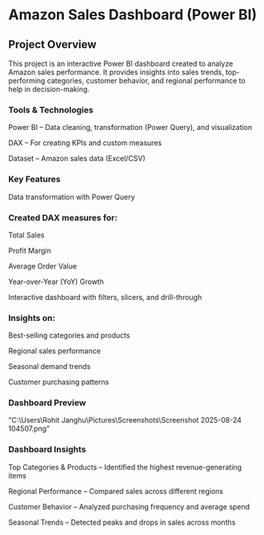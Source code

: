 # Amazon Sales Dashboard (Power BI)

## Project Overview

This project is an interactive Power BI dashboard created to analyze Amazon sales performance.
It provides insights into sales trends, top-performing categories, customer behavior, and regional performance to help in decision-making.

### Tools & Technologies

Power BI – Data cleaning, transformation (Power Query), and visualization

DAX – For creating KPIs and custom measures

Dataset – Amazon sales data (Excel/CSV)

### Key Features

Data transformation with Power Query

### Created DAX measures for:

Total Sales

Profit Margin

Average Order Value

Year-over-Year (YoY) Growth

Interactive dashboard with filters, slicers, and drill-through

### Insights on:

Best-selling categories and products

Regional sales performance

Seasonal demand trends

Customer purchasing patterns

### Dashboard Preview  
"C:\Users\Rohit Janghu\Pictures\Screenshots\Screenshot 2025-08-24 104507.png"

### Dashboard Insights

Top Categories & Products – Identified the highest revenue-generating items

Regional Performance – Compared sales across different regions

Customer Behavior – Analyzed purchasing frequency and average spend

Seasonal Trends – Detected peaks and drops in sales across months
